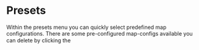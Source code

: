 # Presets
Within the presets menu you can quickly select predefined map configurations. There are some pre-configured map-configs available you can delete by clicking the <img src="https://raw.githubusercontent.com/Risingson/eedocs/master/docs/images/setDestination.png" width="24" height="15" >
<!--stackedit_data:
eyJoaXN0b3J5IjpbLTY0MDc2NjcwLC0xMTc3OTA5MTg1LC0xOD
c3MzA2MDY0XX0=
-->